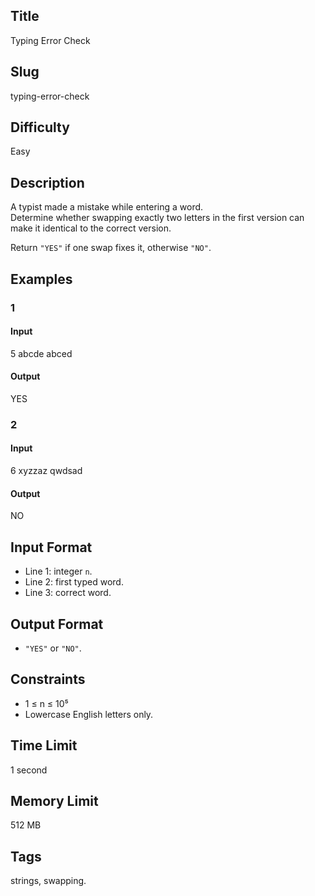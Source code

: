## Title

Typing Error Check

## Slug

typing-error-check

## Difficulty

Easy

## Description

A typist made a mistake while entering a word.  
Determine whether swapping exactly two letters in the first version can make it identical to the correct version.

Return `"YES"` if one swap fixes it, otherwise `"NO"`.

## Examples

### 1

#### Input

5
abcde
abced

#### Output
YES

### 2

#### Input

6
xyzzaz
qwdsad

#### Output
NO

## Input Format  

- Line 1: integer `n`.  
- Line 2: first typed word.  
- Line 3: correct word.

## Output Format  

- `"YES"` or `"NO"`.

## Constraints  

- 1 ≤ n ≤ 10⁵  
- Lowercase English letters only.  

## Time Limit

1 second

## Memory Limit

512 MB

## Tags

strings, swapping.
